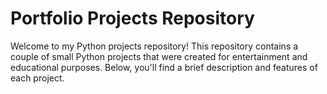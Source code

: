 # Portfolio Projects Repository

Welcome to my Python projects repository! This repository contains a couple of small Python projects that were created for entertainment and educational purposes. Below, you'll find a brief description and features of each project.
